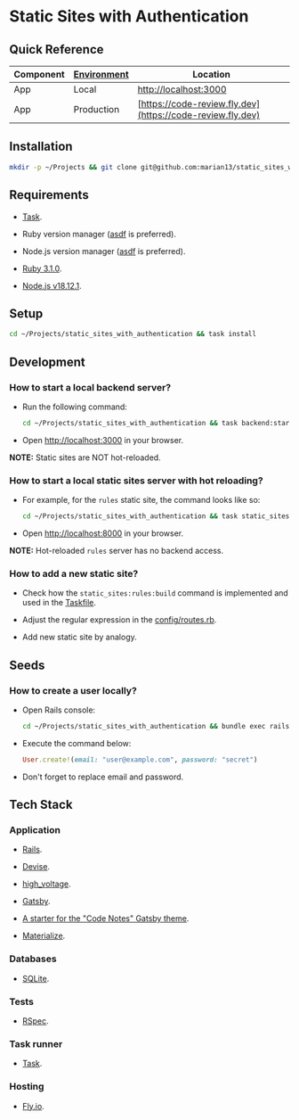 # Static Sites with Authentication

## Quick Reference

| Component | [Environment](https://en.wikipedia.org/wiki/Deployment_environment) | Location |
| - | - | - |
| App | Local | [http://localhost:3000](http://localhost:3000) |
| App | Production | [https://code-review.fly.dev](https://code-review.fly.dev) |

## Installation

```bash
mkdir -p ~/Projects && git clone git@github.com:marian13/static_sites_with_authentication.git
```

## Requirements

- [Task](https://taskfile.dev).

- Ruby version manager ([asdf](https://asdf-vm.com) is preferred).

- Node.js version manager ([asdf](https://asdf-vm.com) is preferred).

- [Ruby 3.1.0](https://www.ruby-lang.org/en/news/2021/12/25/ruby-3-1-0-released).

- [Node.js v18.12.1](https://github.com/nodejs/node/blob/main/doc/changelogs/CHANGELOG_V18.md#18.12.1).

## Setup

```bash
cd ~/Projects/static_sites_with_authentication && task install
```

## Development

### How to start a local backend server?

- Run the following command:

  ```bash
  cd ~/Projects/static_sites_with_authentication && task backend:start
  ```

- Open [http://localhost:3000](http://localhost:3000) in your browser.

**NOTE:** Static sites are NOT hot-reloaded.

### How to start a local static sites server with hot reloading?

- For example, for the `rules` static site, the command looks like so:

  ```bash
  cd ~/Projects/static_sites_with_authentication && task static_sites:rules:start
  ```

- Open [http://localhost:8000](http://localhost:8000) in your browser.

**NOTE:** Hot-reloaded `rules` server has no backend access.

### How to add a new static site?

- Check how the `static_sites:rules:build` command is implemented and used in the [Taskfile](https://github.com/marian13/static_sites_with_authentication/blob/main/Taskfile.yml).

- Adjust the regular expression in the [config/routes.rb](https://github.com/marian13/static_sites_with_authentication/blob/main/config/routes.rb).

- Add new static site by analogy.

## Seeds

### How to create a user locally?

- Open Rails console:

  ```bash
  cd ~/Projects/static_sites_with_authentication && bundle exec rails console
  ```

- Execute the command below:

  ```ruby
  User.create!(email: "user@example.com", password: "secret")
  ```

- Don't forget to replace email and password.

## Tech Stack

### Application

- [Rails](https://rubyonrails.org).

- [Devise](https://github.com/heartcombo/devise).

- [high_voltage](https://github.com/thoughtbot/high_voltage).

- [Gatsby](https://www.gatsbyjs.com/docs/quick-start).

- [A starter for the "Code Notes" Gatsby theme](https://github.com/mrmartineau/gatsby-starter-code-notes).

- [Materialize](https://materializecss.com).

### Databases

- [SQLite](https://www.sqlite.org/index.html).

### Tests

- [RSpec](https://rspec.info).

### Task runner

- [Task](https://taskfile.dev).

### Hosting

- [Fly.io](https://fly.io).

